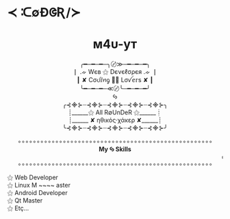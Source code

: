 # ≺ ᑥ∅ÐᱜƦ/≻ 
<h1 align="center">  м4υ-ут</h1>
<p align="center">
╭━─━─━─╮〄≫─━─━─━╮ </br>
┃ .ᨀ Wєв ⚝ Dєνєℓσρєя .ᨀ ┃ </br>
┃  ✘ Cσᦔⅈꪀᧁ 👩‍💻 Lσꪜꫀ𝕣s ✘ ┃ </br>
╰━─━─━─≪〄╰─━─━─━╯ </br>
ꚸ</br>
╭⊰᯽⊱┈⊰᯽⊱┈⊰᯽⊱┈⊰᯽⊱┈⊰᯽⊱╮<br>
┊______⚝ All R∅UnDeR ⚝______┊  <br>
┊______ ✘ ηθικός·χάκερ ✘______┊  <br>
╰⊰᯽⊱┈⊰᯽⊱┈⊰᯽⊱┈⊰᯽⊱┈⊰᯽⊱╯ <br>

</p>
<p align="center">
∘∘∘∘∘∘∘∘∘∘∘∘∘∘∘∘∘∘∘∘∘∘∘∘∘∘∘∘∘∘∘∘∘∘∘∘∘∘∘∘∘∘∘∘∘∘∘∘∘∘∘∘ <br>
      <b>My ꚸ Skills </b> <br>
<marquee>dndjskdjsj</marquee>
∘∘∘∘∘∘∘∘∘∘∘∘∘∘∘∘∘∘∘∘∘∘∘∘∘∘∘∘∘∘∘∘∘∘∘∘∘∘∘∘∘∘∘∘∘∘∘∘∘∘∘∘
</p>
⚝ Web Developer <br>
⚝ Linux M ~~~~ aster <br>
⚝ Android Developer <br>
⚝ Qt Master <br>
⚝ Etç... <br>


